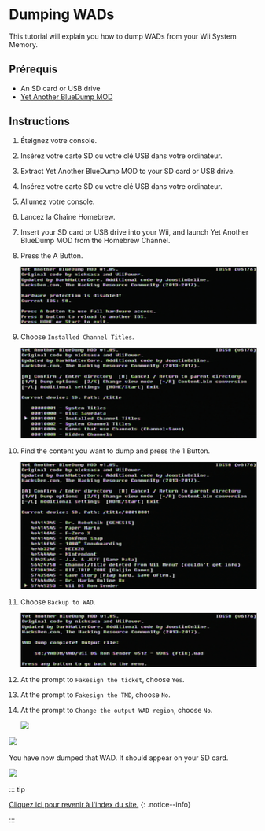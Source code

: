# Dumping WADs

This tutorial will explain you how to dump WADs from your Wii System Memory.

## Prérequis

- An SD card or USB drive
- [Yet Another BlueDump MOD](https://oscwii.org/library/app/Yet-Another-BlueDump-Mod)

## Instructions

1. Éteignez votre console.

2. Insérez votre carte SD ou votre clé USB dans votre ordinateur.

3. Extract Yet Another BlueDump MOD to your SD card or USB drive.

4. Insérez votre carte SD ou votre clé USB dans votre ordinateur.

5. Allumez votre console.

6. Lancez la Chaîne Homebrew.

7. Insert your SD card or USB drive into your Wii, and launch Yet Another BlueDump MOD from the Homebrew Channel.

8. Press the A Button.

   ![](/images/homebrew/DumpWADS/1.png)

9. Choose `Installed Channel Titles`.

   ![](/images/homebrew/DumpWADS/2.png)

10. Find the content you want to dump and press the 1 Button.

    ![](/images/homebrew/DumpWADS/3.png)

11. Choose `Backup to WAD`.

    ![](/images/homebrew/DumpWADS/4.png)

12. At the prompt to `Fakesign the ticket`, choose `Yes`.

13. At the prompt to `Fakesign the TMD`, choose `No`.

14. At the prompt to `Change the output WAD region`, choose `No`.

    ![](/images/homebrew/DumpWADS/5.png)

![](/images/homebrew/DumpWADS/6.png)

You have now dumped that WAD. It should appear on your SD card.

![](/images/homebrew/DumpWADS/7.png)

::: tip

[Cliquez ici pour revenir à l'index du site.](site-navigation)
{: .notice--info}

:::
